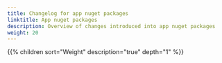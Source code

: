 ```yaml
---
title: Changelog for app nuget packages
linktitle: App nuget packages
description: Overview of changes introduced into app nuget packages
weight: 20
---
```


{{% children sort="Weight" description="true" depth="1" %}}